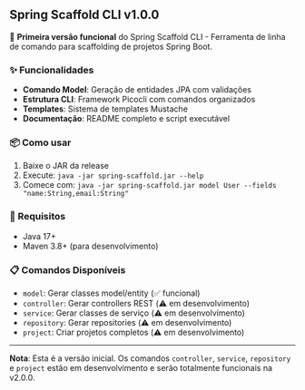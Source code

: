 ## Spring Scaffold CLI v1.0.0

🎉 **Primeira versão funcional** do Spring Scaffold CLI - Ferramenta de linha de comando para scaffolding de projetos Spring Boot.

### ✨ Funcionalidades

- **Comando Model**: Geração de entidades JPA com validações
- **Estrutura CLI**: Framework Picocli com comandos organizados
- **Templates**: Sistema de templates Mustache
- **Documentação**: README completo e script executável

### 📦 Como usar

1. Baixe o JAR da release
2. Execute: `java -jar spring-scaffold.jar --help`
3. Comece com: `java -jar spring-scaffold.jar model User --fields "name:String,email:String"`

### 🔧 Requisitos

- Java 17+
- Maven 3.8+ (para desenvolvimento)

### 📋 Comandos Disponíveis

- `model`: Gerar classes model/entity (✅ funcional)
- `controller`: Gerar controllers REST (⚠️ em desenvolvimento)
- `service`: Gerar classes de serviço (⚠️ em desenvolvimento)
- `repository`: Gerar repositories (⚠️ em desenvolvimento)
- `project`: Criar projetos completos (⚠️ em desenvolvimento)

---

**Nota**: Esta é a versão inicial. Os comandos `controller`, `service`, `repository` e `project` estão em desenvolvimento e serão totalmente funcionais na v2.0.0.